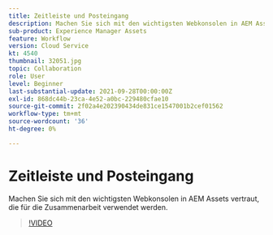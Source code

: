 ```yaml
---
title: Zeitleiste und Posteingang
description: Machen Sie sich mit den wichtigsten Webkonsolen in AEM Assets vertraut, die für die Zusammenarbeit verwendet werden.
sub-product: Experience Manager Assets
feature: Workflow
version: Cloud Service
kt: 4540
thumbnail: 32051.jpg
topic: Collaboration
role: User
level: Beginner
last-substantial-update: 2021-09-28T00:00:00Z
exl-id: 868dc44b-23ca-4e52-a0bc-229480cfae10
source-git-commit: 2f02a4e202390434de831ce1547001b2cef01562
workflow-type: tm+mt
source-wordcount: '36'
ht-degree: 0%

---
```


# Zeitleiste und Posteingang

Machen Sie sich mit den wichtigsten Webkonsolen in AEM Assets vertraut, die für die Zusammenarbeit verwendet werden.

>[!VIDEO](https://video.tv.adobe.com/v/32051/?quality=12&learn=on&hidetitle=true)
